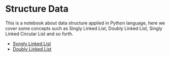 # Structure Data

This is a notebook about data structure applied in Python language, here we cover some concepts such as Singly Linked List, Doubly Linked List, Singly Linked Circular List and so forth.

- [Syngly Linked List](../master/Singly%20Linked%20List.ipynb)
- [Doubly Linked List](../master/Doubly%20Link%20List.ipynb)